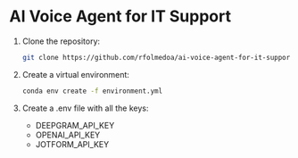 # AI Voice Agent for IT Support

1. Clone the repository:

   ```bash
   git clone https://github.com/rfolmedoa/ai-voice-agent-for-it-support.git
   ```

2. Create a virtual environment: 

   ```bash
   conda env create -f environment.yml
   ```

2. Create a .env file with all the keys: 

   - DEEPGRAM_API_KEY
   - OPENAI_API_KEY
   - JOTFORM_API_KEY


 